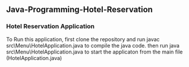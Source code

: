 ## Java-Programming-Hotel-Reservation
### Hotel Reservation Application


To Run this application, first clone the repository and run 
javac src\Menu\HotelApplication.java  to compile the java code.
then run java src\Menu\HotelApplication.java to start the applicaton from the main file (HotelApplication.java)
